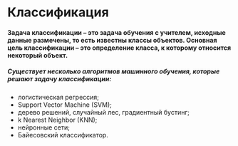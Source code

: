 # Классификация
#### Задача классификации – это задача обучения с учителем, исходные данные размечены, то есть известны классы объектов. Основная цель классификации – это определение класса, к которому относится некоторый объект.	
##### Существует несколько алгоритмов машинного обучения, которые решают задачу классификации:
+	логистическая регрессия;
+	Support Vector Machine (SVM);
+	дерево решений, случайный лес, градиентный бустинг;
+	k Nearest Neighbor (KNN);
+	нейронные сети;
+	Байесовский классификатор.
